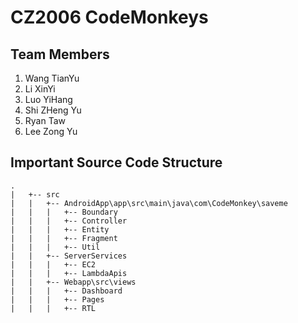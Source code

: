 # CZ2006 CodeMonkeys 

## Team Members
1. Wang TianYu
2. Li XinYi
3. Luo YiHang
4. Shi ZHeng Yu
5. Ryan Taw
6. Lee Zong Yu


## Important Source Code Structure
```
.
|	+-- src
|	|	+--	AndroidApp\app\src\main\java\com\CodeMonkey\saveme
|	|	|	+-- Boundary
|	|	|	+-- Controller
|	|	|	+-- Entity
|	|	|	+-- Fragment
|	|	|	+-- Util
|	|	+--	ServerServices
|	|	|	+-- EC2
|	|	|	+-- LambdaApis
|	|	+--	Webapp\src\views
|	|	|	+-- Dashboard
|	|	|	+-- Pages
|	|	|	+-- RTL

```
